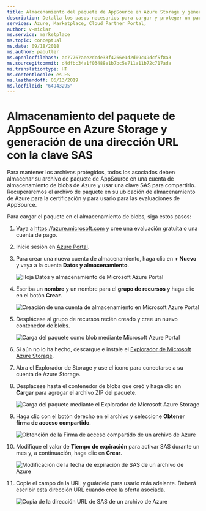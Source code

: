```yaml
---
title: Almacenamiento del paquete de AppSource en Azure Storage y generación de una dirección URL con la clave SAS
description: Detalla los pasos necesarios para cargar y proteger un paquete de AppSource.
services: Azure, Marketplace, Cloud Partner Portal,
author: v-miclar
ms.service: marketplace
ms.topic: conceptual
ms.date: 09/18/2018
ms.author: pabutler
ms.openlocfilehash: ac77767aee2dcde33f4266e1d2d09c49dcf5f8a3
ms.sourcegitcommit: d4dfbc34a1f03488e1b7bc5e711a11b72c717ada
ms.translationtype: HT
ms.contentlocale: es-ES
ms.lasthandoff: 06/13/2019
ms.locfileid: "64943295"
---
```

<a name="store-your-appsource-package-to-azure-storage-and-generate-a-url-with-sas-key"></a>Almacenamiento del paquete de AppSource en Azure Storage y generación de una dirección URL con la clave SAS
=============================================================================

Para mantener los archivos protegidos, todos los asociados deben almacenar su archivo de paquete de AppSource en una cuenta de almacenamiento de blobs de Azure y usar una clave SAS para compartirlo. Recuperaremos el archivo de paquete en su ubicación de almacenamiento de Azure para la certificación y para usarlo para las evaluaciones de AppSource.

Para cargar el paquete en el almacenamiento de blobs, siga estos pasos:

1. Vaya a <https://azure.microsoft.com> y cree una evaluación gratuita o una cuenta de pago.

2. Inicie sesión en [Azure Portal](https://portal.azure.com/).

3. Para crear una nueva cuenta de almacenamiento, haga clic en **+ Nuevo** y vaya a la cuenta **Datos y almacenamiento**.

   ![Hoja Datos y almacenamiento de Microsoft Azure Portal](media/CRMScreenShot7.png)

4. Escriba un **nombre** y un nombre para el **grupo de recursos** y haga clic en el botón **Crear**.

   ![Creación de una cuenta de almacenamiento en Microsoft Azure Portal](media/CRMScreenShot8.png)

5. Desplácese al grupo de recursos recién creado y cree un nuevo contenedor de blobs.

   ![Carga del paquete como blob mediante Microsoft Azure Portal](media/CRMScreenShot9.png)

6. Si aún no lo ha hecho, descargue e instale el [Explorador de Microsoft Azure Storage](https://storageexplorer.com/).

7. Abra el Explorador de Storage y use el icono para conectarse a su cuenta de Azure Storage.

8. Desplácese hasta el contenedor de blobs que creó y haga clic en **Cargar** para agregar el archivo ZIP del paquete.

   ![Carga del paquete mediante el Explorador de Microsoft Azure Storage](media/CRMScreenShot10.png)

9. Haga clic con el botón derecho en el archivo y seleccione **Obtener firma de acceso compartido**.

   ![Obtención de la Firma de acceso compartido de un archivo de Azure](media/CRMScreenShot11.png)

10. Modifique el valor de **Tiempo de expiración** para activar SAS durante un mes y, a continuación, haga clic en **Crear**.

    ![Modificación de la fecha de expiración de SAS de un archivo de Azure](media/CRMScreenShot12.png)

11. Copie el campo de la URL y guárdelo para usarlo más adelante. Deberá escribir esta dirección URL cuando cree la oferta asociada. 

    ![Copia de la dirección URL de SAS de un archivo de Azure](media/CRMScreenShot13.png)

